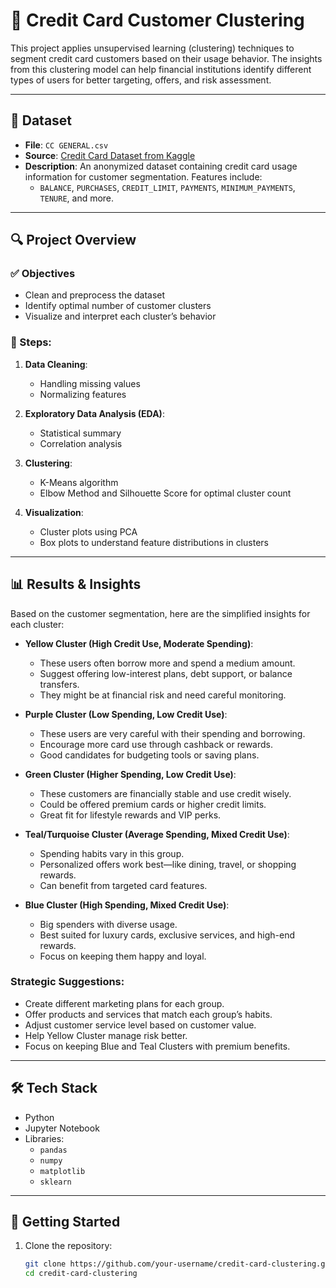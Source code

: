 # 🧠 Credit Card Customer Clustering

This project applies unsupervised learning (clustering) techniques to segment credit card customers based on their usage behavior. The insights from this clustering model can help financial institutions identify different types of users for better targeting, offers, and risk assessment.

---

## 📁 Dataset

- **File**: `CC GENERAL.csv`
- **Source**: [Credit Card Dataset from Kaggle](https://www.kaggle.com/datasets/arjunbhasin2013/ccdata)
- **Description**: An anonymized dataset containing credit card usage information for customer segmentation. Features include:
  - `BALANCE`, `PURCHASES`, `CREDIT_LIMIT`, `PAYMENTS`, `MINIMUM_PAYMENTS`, `TENURE`, and more.

---

## 🔍 Project Overview

### ✅ Objectives

- Clean and preprocess the dataset
- Identify optimal number of customer clusters
- Visualize and interpret each cluster’s behavior

### 🧪 Steps:

1. **Data Cleaning**:

   - Handling missing values
   - Normalizing features

2. **Exploratory Data Analysis (EDA)**:

   - Statistical summary
   - Correlation analysis

3. **Clustering**:

   - K-Means algorithm
   - Elbow Method and Silhouette Score for optimal cluster count

4. **Visualization**:
   - Cluster plots using PCA
   - Box plots to understand feature distributions in clusters

---

## 📊 Results & Insights

Based on the customer segmentation, here are the simplified insights for each cluster:

- **Yellow Cluster (High Credit Use, Moderate Spending)**:

  - These users often borrow more and spend a medium amount.
  - Suggest offering low-interest plans, debt support, or balance transfers.
  - They might be at financial risk and need careful monitoring.

- **Purple Cluster (Low Spending, Low Credit Use)**:

  - These users are very careful with their spending and borrowing.
  - Encourage more card use through cashback or rewards.
  - Good candidates for budgeting tools or saving plans.

- **Green Cluster (Higher Spending, Low Credit Use)**:

  - These customers are financially stable and use credit wisely.
  - Could be offered premium cards or higher credit limits.
  - Great fit for lifestyle rewards and VIP perks.

- **Teal/Turquoise Cluster (Average Spending, Mixed Credit Use)**:

  - Spending habits vary in this group.
  - Personalized offers work best—like dining, travel, or shopping rewards.
  - Can benefit from targeted card features.

- **Blue Cluster (High Spending, Mixed Credit Use)**:
  - Big spenders with diverse usage.
  - Best suited for luxury cards, exclusive services, and high-end rewards.
  - Focus on keeping them happy and loyal.

### Strategic Suggestions:

- Create different marketing plans for each group.
- Offer products and services that match each group’s habits.
- Adjust customer service level based on customer value.
- Help Yellow Cluster manage risk better.
- Focus on keeping Blue and Teal Clusters with premium benefits.

---

## 🛠️ Tech Stack

- Python
- Jupyter Notebook
- Libraries:
  - `pandas`
  - `numpy`
  - `matplotlib`
  - `sklearn`

---

## 🚀 Getting Started

1. Clone the repository:
   ```bash
   git clone https://github.com/your-username/credit-card-clustering.git
   cd credit-card-clustering
   ```

